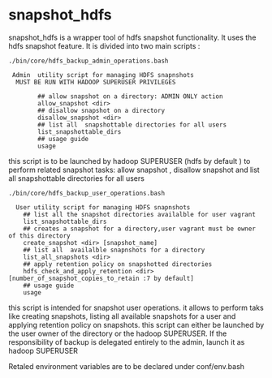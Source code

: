 # snapshot_hdfs
snapshot_hdfs is a wrapper tool of hdfs snapshot functionality.
It uses the hdfs snapshot feature.
It is divided into two main scripts :


```
./bin/core/hdfs_backup_admin_operations.bash

 Admin  utility script for managing HDFS snapnshots
  MUST BE RUN WITH HADOOP SUPERUSER PRIVILEGES

        ## allow snapshot on a directory: ADMIN ONLY action
        allow_snapshot <dir>
        ## disallow snapshot on a directory
        disallow_snapshot <dir>
        ## list all  snapshottable directories for all users
        list_snapshottable_dirs
        ## usage guide
        usage

```

this script is to be launched by hadoop SUPERUSER (hdfs by default ) to perform
related snapshot tasks: allow snapshot , disallow snapshot and  list
all snapshottable directories for all users

```
./bin/core/hdfs_backup_user_operations.bash

  User utility script for managing HDFS snapnshots
    ## list all the snapshot directories availalble for user vagrant
    list_snapshottable_dirs
    ## creates a snapshot for a directory,user vagrant must be owner of this directory
    create_snapshot <dir> [snapshot_name]
    ## list all  availalble snapnshots for a directory
    list_all_snapshots <dir>
    ## apply retention policy on snapshotted directories
    hdfs_check_and_apply_retention <dir> [number_of_snapshot_copies_to_retain :7 by default]
    ## usage guide
    usage

```

this script is intended for snapshot user operations. it allows to perform
taks like  creating snapshots, listing all available snapshots for a user
and applying retention policy on snapshots.
this script can either be launched by the user owner of the directory
or the hadoop SUPERUSER. If the responsibility of backup is delegated entirely
to the admin, launch it as hadoop SUPERUSER


Retaled environment variables are to be declared under conf/env.bash
